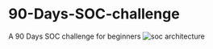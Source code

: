 # 90-Days-SOC-challenge
A 90 Days SOC challenge for beginners
![soc architecture](https://github.com/user-attachments/assets/7efd79fc-c3ca-4a71-909f-7d504bef52e1)
